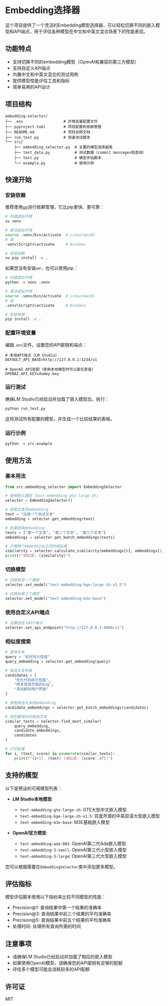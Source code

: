 # Embedding选择器

这个项目提供了一个灵活的Embedding模型选择器，可以轻松切换不同的嵌入模型和API端点，用于评估各种模型在中文和中英文混合场景下的性能表现。

## 功能特点

- 支持切换不同的embedding模型（OpenAI和兼容的第三方模型）
- 支持自定义API端点
- 内置中文和中英文混合的测试用例
- 提供模型性能评估工具和指标
- 简单易用的API设计

## 项目结构

```
embedding-selector/
├── .env                  # 环境变量配置文件
├── pyproject.toml        # 项目配置和依赖管理
├── README.md             # 项目说明文档
├── run_test.py           # 快速测试脚本
└── src/
    ├── embedding_selector.py  # 主要的模型选择器类
    ├── test_data.py           # 测试数据（commit messages和查询）
    ├── test.py                # 模型评估脚本
    └── example.py             # 使用示例
```

## 快速开始

### 安装依赖

推荐使用[uv](https://github.com/astral-sh/uv)进行依赖管理，它比pip更快、更可靠：

```bash
# 创建虚拟环境
uv venv

# 激活虚拟环境
source .venv/bin/activate  # Linux/macOS
# 或
.venv\Scripts\activate     # Windows

# 安装依赖
uv pip install -e .
```

如果您没有安装uv，也可以使用pip：

```bash
# 创建虚拟环境
python -m venv .venv

# 激活虚拟环境
source .venv/bin/activate  # Linux/macOS
# 或
.venv\Scripts\activate     # Windows

# 安装依赖
pip install -e .
```

### 配置环境变量

编辑`.env`文件，设置您的API密钥和端点：

```
# 本地API端点（LM Studio）
DEFAULT_API_BASE=http://127.0.0.1:1234/v1

# OpenAI API密钥（使用本地模型时可以是任意值）
OPENAI_API_KEY=dummy-key
```

### 运行测试

确保LM Studio已经启动并加载了嵌入模型后，执行：

```bash
python run_test.py
```

这将测试所有配置的模型，并生成一个比较结果的表格。

### 运行示例

```bash
python -m src.example
```

## 使用方法

### 基本用法

```python
from src.embedding_selector import EmbeddingSelector

# 使用默认模型（text-embedding-gte-large-zh）
selector = EmbeddingSelector()

# 获取文本的embedding
text = "这是一个测试文本"
embedding = selector.get_embedding(text)

# 批量获取embedding
texts = ["第一个文本", "第二个文本", "第三个文本"]
embeddings = selector.get_batch_embeddings(texts)

# 计算两个embedding之间的相似度
similarity = selector.calculate_similarity(embeddings[0], embeddings[1])
print(f"相似度: {similarity}")
```

### 切换模型

```python
# 切换到另一个模型
selector.set_model("text-embedding-bge-large-zh-v1.5")

# 切换到第三个模型
selector.set_model("text-embedding-m3e-base")
```

### 使用自定义API端点

```python
# 设置自定义API端点
selector.set_api_endpoint("http://127.0.0.1:8000/v1")
```

### 相似度搜索

```python
# 查询文本
query = "如何优化性能"
query_embedding = selector.get_embedding(query)

# 候选文本列表
candidates = [
    "优化代码执行性能",
    "修复登录页面的bug",
    "添加新的用户界面"
]

# 获取候选文本的embedding
candidate_embeddings = selector.get_batch_embeddings(candidates)

# 找到最相似的候选文本
similar_texts = selector.find_most_similar(
    query_embedding, 
    candidate_embeddings, 
    candidates
)

# 打印结果
for i, (text, score) in enumerate(similar_texts):
    print(f"{i+1}. {text} (相似度: {score:.4f})")
```

## 支持的模型

以下是预设的可用模型列表：

- **LM Studio本地模型**:
  - `text-embedding-gte-large-zh`: GTE大型中文嵌入模型
  - `text-embedding-bge-large-zh-v1.5`: 百度开源的中英双语大型嵌入模型
  - `text-embedding-m3e-base`: M3E基础嵌入模型

- **OpenAI官方模型**:
  - `text-embedding-ada-002`: OpenAI第二代Ada嵌入模型
  - `text-embedding-3-small`: OpenAI第三代小型嵌入模型
  - `text-embedding-3-large`: OpenAI第三代大型嵌入模型

您可以根据需要在`EmbeddingSelector`类中添加更多模型。

## 评估指标

模型评估脚本使用以下指标来比较不同模型的性能：

- Precision@1: 查询结果中第一个结果的准确率
- Precision@3: 查询结果中前三个结果的平均准确率
- Precision@5: 查询结果中前五个结果的平均准确率
- 处理时间: 处理所有查询所需的时间

## 注意事项

- 请确保LM Studio已经启动并加载了相应的嵌入模型
- 如果使用OpenAI模型，请确保您的API密钥有足够的配额
- 评估多个模型可能会消耗较多的API配额

## 许可证

MIT 